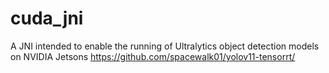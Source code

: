 # cuda_jni
A JNI intended to enable the running of Ultralytics object detection models on NVIDIA Jetsons
https://github.com/spacewalk01/yolov11-tensorrt/
